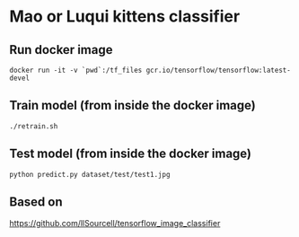 # Mao or Luqui kittens classifier

## Run docker image
```
docker run -it -v `pwd`:/tf_files gcr.io/tensorflow/tensorflow:latest-devel
```

## Train model (from inside the docker image)
```
./retrain.sh
```

## Test model (from inside the docker image)
```
python predict.py dataset/test/test1.jpg
```

## Based on
https://github.com/llSourcell/tensorflow_image_classifier
